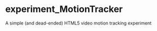experiment_MotionTracker
========================

A simple (and dead-ended) HTML5 video motion tracking experiment